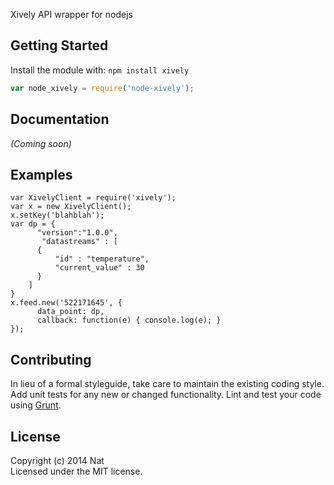 


Xively API wrapper for nodejs

## Getting Started
Install the module with: `npm install xively`

```javascript
var node_xively = require('node-xively');
```

## Documentation
_(Coming soon)_

## Examples
```
var XivelyClient = require('xively');
var x = new XivelyClient();
x.setKey('blahblah');
var dp = {
      "version":"1.0.0",
       "datastreams" : [
	  {
	      "id" : "temperature",
	      "current_value" : 30
	  }
	]
}
x.feed.new('522171645', {
      data_point: dp,
      callback: function(e) { console.log(e); }
}); 
```
## Contributing
In lieu of a formal styleguide, take care to maintain the existing coding style. Add unit tests for any new or changed functionality. Lint and test your code using [Grunt](http://gruntjs.com/).

## License
Copyright (c) 2014 Nat  
Licensed under the MIT license.
